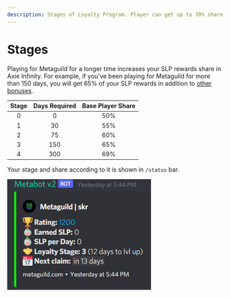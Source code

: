 ```yaml
---
description: Stages of Loyalty Program. Player can get up to 70% share.
---
```


# Stages

Playing for Metaguild for a longer time increases your SLP rewards share in Axie Infinity. For example, if you've been playing for Metaguild for more than 150 days, you will get 65% of your SLP rewards in addition to [other bonuses](https://metabot.metaguild.com/bonuses/).

| Stage | Days Required | Base Player Share |
| :---: | :-----------: | :---------------: |
|   0   |       0       |        50%        |
|   1   |       30      |        55%        |
|   2   |       75      |        60%        |
|   3   |      150      |        65%        |
|   4   |      300      |        69%        |

Your stage and share according to it is shown in `/status` bar.                         &#x20;

![/status response](<../.gitbook/assets/image (4).png>)
